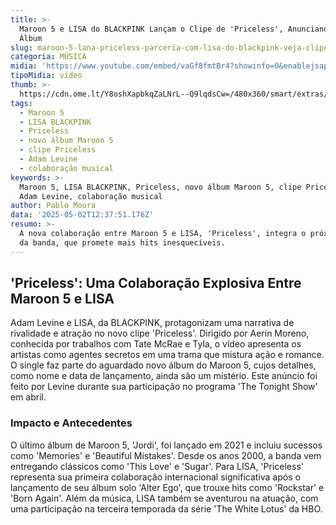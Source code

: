 ```yaml
---
title: >-
  Maroon 5 e LISA do BLACKPINK Lançam o Clipe de 'Priceless', Anunciando Novo
  Álbum
slug: maroon-5-lana-priceless-parceria-com-lisa-do-blackpink-veja-clipe
categoria: MÚSICA
midia: 'https://www.youtube.com/embed/vaGf8fmtBr4?showinfo=0&enablejsapi=1'
tipoMidia: video
thumb: >-
  https://cdn.ome.lt/Y8oshXapbkqZaLNrL--Q9lqdsCw=/480x360/smart/extras/conteudos/lisa_maroon.png
tags:
  - Maroon 5
  - LISA BLACKPINK
  - Priceless
  - novo álbum Maroon 5
  - clipe Priceless
  - Adam Levine
  - colaboração musical
keywords: >-
  Maroon 5, LISA BLACKPINK, Priceless, novo álbum Maroon 5, clipe Priceless,
  Adam Levine, colaboração musical
author: Pablo Moura
data: '2025-05-02T12:37:51.176Z'
resumo: >-
  A nova colaboração entre Maroon 5 e LISA, 'Priceless', integra o próximo álbum
  da banda, que promete mais hits inesquecíveis.
---
```


## 'Priceless': Uma Colaboração Explosiva Entre Maroon 5 e LISA

Adam Levine e LISA, da BLACKPINK, protagonizam uma narrativa de rivalidade e atração no novo clipe 'Priceless'. Dirigido por Aerin Moreno, conhecida por trabalhos com Tate McRae e Tyla, o vídeo apresenta os artistas como agentes secretos em uma trama que mistura ação e romance. O single faz parte do aguardado novo álbum do Maroon 5, cujos detalhes, como nome e data de lançamento, ainda são um mistério. Este anúncio foi feito por Levine durante sua participação no programa 'The Tonight Show' em abril.

### Impacto e Antecedentes

O último álbum de Maroon 5, 'Jordi', foi lançado em 2021 e incluiu sucessos como 'Memories' e 'Beautiful Mistakes'. Desde os anos 2000, a banda vem entregando clássicos como 'This Love' e 'Sugar'. Para LISA, 'Priceless' representa sua primeira colaboração internacional significativa após o lançamento de seu álbum solo 'Alter Ego', que trouxe hits como 'Rockstar' e 'Born Again'. Além da música, LISA também se aventurou na atuação, com uma participação na terceira temporada da série 'The White Lotus' da HBO.

